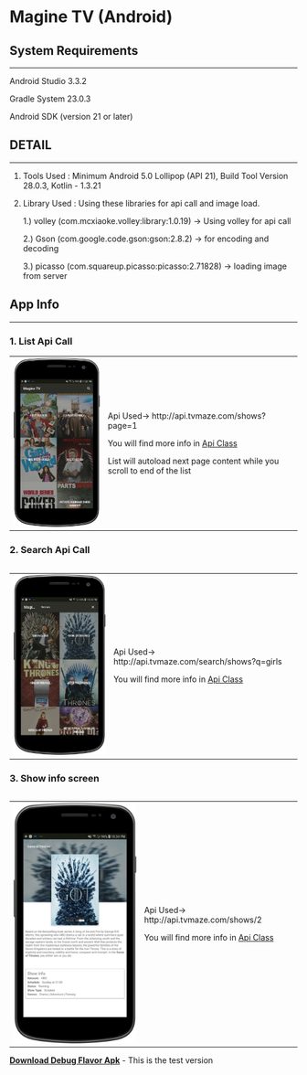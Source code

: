 # Magine TV (Android)

## System Requirements
----------------------
Android Studio 3.3.2

Gradle System 23.0.3

Android SDK (version 21 or later)

## DETAIL
----------------------
1. Tools Used : Minimum Android 5.0 Lollipop (API 21), Build Tool Version 28.0.3, Kotlin - 1.3.21
   
2. Library Used : Using these libraries for api call and image load.

      1.) volley (com.mcxiaoke.volley:library:1.0.19) -> Using volley for api call

      2.) Gson (com.google.code.gson:gson:2.8.2) -> for encoding and decoding

      3.) picasso (com.squareup.picasso:picasso:2.71828) -> loading image from server

## App Info
----------------------
### 1. List Api Call
<table>
  <tr><td><img src="https://github.com/irahulyadav/Tvmaze-Android-Test/blob/master/device-2019-04-07-223328.png" data-canonical-src="https://github.com/irahulyadav/Tvmaze-Android-Test/blob/master/device-2019-04-07-223328.png" width="300"/>
    </td>
    <td>
      <p> Api Used-> http://api.tvmaze.com/shows?page=1
      <p>You will find more info in <a href="https://github.com/irahulyadav/Tvmaze-Android-Test/blob/master/app/src/main/java/com/magine/api/Api.kt">Api Class</a>
        <p>List will autoload next page content while you scroll to end of the list
      </td>
  </tr>
  <table>
    
 ### 2. Search Api Call
   <table>
  <tr><td><img src="https://github.com/irahulyadav/Tvmaze-Android-Test/blob/master/device-2019-04-07-223430.png" data-canonical-src="https://github.com/irahulyadav/Tvmaze-Android-Test/blob/master/device-2019-04-07-223430.png" width="300"/>
    </td>
    <td>
      <p> Api Used-> http://api.tvmaze.com/search/shows?q=girls
      <p>You will find more info in <a href="https://github.com/irahulyadav/Tvmaze-Android-Test/blob/master/app/src/main/java/com/magine/api/Api.kt">Api Class</a>
      </td>
  </tr>
  <table>
    
### 3. Show info screen
  <table>
  <tr><td><img src="https://github.com/irahulyadav/Tvmaze-Android-Test/blob/master/device-2019-04-07-223451.png" data-canonical-src="https://github.com/irahulyadav/Tvmaze-Android-Test/blob/master/device-2019-04-07-223451.png" width="300"/>
    </td>
    <td>
      <p> Api Used-> http://api.tvmaze.com/shows/2
      <p>You will find more info in <a href="https://github.com/irahulyadav/Tvmaze-Android-Test/blob/master/app/src/main/java/com/magine/api/Api.kt">Api Class</a>
      </td>
  </tr>
  <table>
    
   **[Download Debug Flavor Apk](https://github.com/irahulyadav/Tvmaze-Android-Test/raw/master/app/debug/app-debug.apk)** - This is the test version
